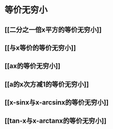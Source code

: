 # 等价无穷小


## [[二分之一倍x平方的等价无穷小]]

## [[与x等价的等价无穷小]]

## [[ax的等价无穷小]]

## [[a的x次方减1的等价无穷小]]

## [[x-sinx与x-arcsinx的等价无穷小]]

## [[tan-x与x-arctanx的等价无穷小]]